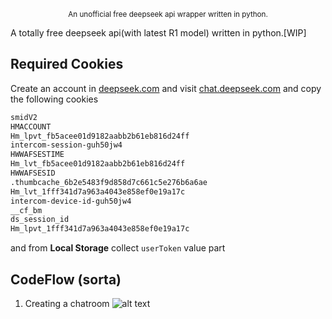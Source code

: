 <p align="center"><sup>An unofficial free deepseek api wrapper written in python.</sup></p>

A totally free deepseek api(with latest R1 model) written in python.[WIP]

## Required Cookies
Create an account in [deepseek.com](https://www.deepseek.com/) and visit [chat.deepseek.com](https://chat.deepseek.com/) and copy the following cookies
```sh
smidV2
HMACCOUNT
Hm_lpvt_fb5acee01d9182aabb2b61eb816d24ff
intercom-session-guh50jw4
HWWAFSESTIME
Hm_lvt_fb5acee01d9182aabb2b61eb816d24ff
HWWAFSESID
.thumbcache_6b2e5483f9d858d7c661c5e276b6a6ae
Hm_lvt_1fff341d7a963a4043e858ef0e19a17c
intercom-device-id-guh50jw4
__cf_bm
ds_session_id
Hm_lpvt_1fff341d7a963a4043e858ef0e19a17c
```
and from **Local Storage** collect ``userToken`` value part

## CodeFlow (sorta)
1. Creating a chatroom
![alt text](image.png)